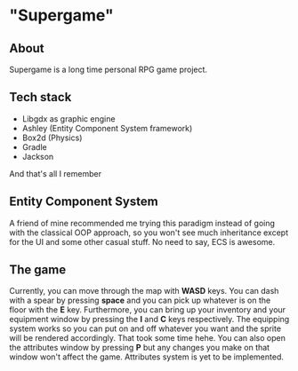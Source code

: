 # "Supergame"

## About

Supergame is a long time personal RPG game project.

## Tech stack
* Libgdx as graphic engine
* Ashley (Entity Component System framework)
* Box2d (Physics)
* Gradle
* Jackson

And that's all I remember

## Entity Component System

A friend of mine recommended me trying this paradigm instead of going with the classical OOP approach, so you won't see much inheritance except for the UI and some other casual stuff. No need to say, ECS is awesome.

## The game

Currently, you can move through the map with **WASD** keys. You can dash with a spear by pressing **space** and you can pick up whatever is on the floor with the **E** key. Furthermore, you can bring up your inventory and your equipment window by pressing the **I** and **C** keys respectively. The equipping system works so you can put on and off whatever you want and the sprite will be rendered accordingly. That took some time hehe. You can also open the attributes window by pressing **P** but any changes you make on that window won't affect the game. Attributes system is yet to be implemented.